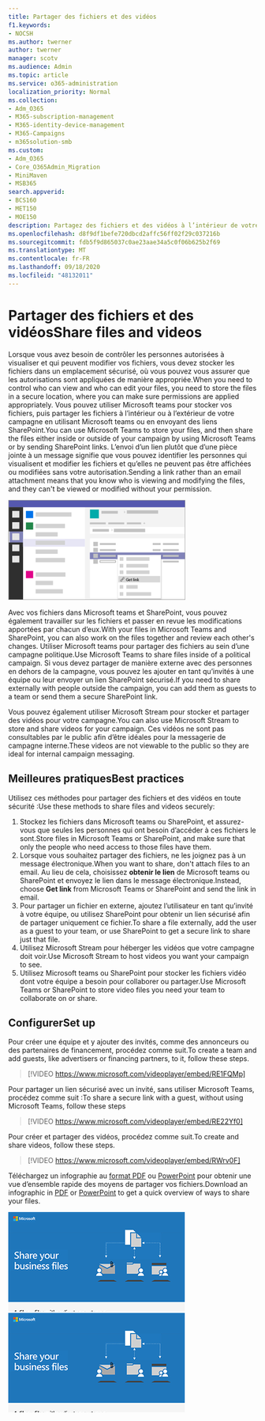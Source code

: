 ```yaml
---
title: Partager des fichiers et des vidéos
f1.keywords:
- NOCSH
ms.author: twerner
author: twerner
manager: scotv
ms.audience: Admin
ms.topic: article
ms.service: o365-administration
localization_priority: Normal
ms.collection:
- Adm_O365
- M365-subscription-management
- M365-identity-device-management
- M365-Campaigns
- m365solution-smb
ms.custom:
- Adm_O365
- Core_O365Admin_Migration
- MiniMaven
- MSB365
search.appverid:
- BCS160
- MET150
- MOE150
description: Partagez des fichiers et des vidéos à l’intérieur de votre campagne avec Microsoft teams et SharePoint.
ms.openlocfilehash: d8f9df1befe720dbcd2affc56ff02f29c037216b
ms.sourcegitcommit: fdb5f9d865037c0ae23aae34a5c0f06b625b2f69
ms.translationtype: MT
ms.contentlocale: fr-FR
ms.lasthandoff: 09/18/2020
ms.locfileid: "48132011"
---
```

# <a name="share-files-and-videos"></a><span data-ttu-id="febe8-103">Partager des fichiers et des vidéos</span><span class="sxs-lookup"><span data-stu-id="febe8-103">Share files and videos</span></span>

<span data-ttu-id="febe8-104">Lorsque vous avez besoin de contrôler les personnes autorisées à visualiser et qui peuvent modifier vos fichiers, vous devez stocker les fichiers dans un emplacement sécurisé, où vous pouvez vous assurer que les autorisations sont appliquées de manière appropriée.</span><span class="sxs-lookup"><span data-stu-id="febe8-104">When you need to control who can view and who can edit your files, you need to store the files in a secure location, where you can make sure permissions are applied appropriately.</span></span> <span data-ttu-id="febe8-105">Vous pouvez utiliser Microsoft teams pour stocker vos fichiers, puis partager les fichiers à l’intérieur ou à l’extérieur de votre campagne en utilisant Microsoft teams ou en envoyant des liens SharePoint.</span><span class="sxs-lookup"><span data-stu-id="febe8-105">You can use Microsoft Teams to store your files, and then share the files either inside or outside of your campaign by using Microsoft Teams or by sending SharePoint links.</span></span> <span data-ttu-id="febe8-106">L’envoi d’un lien plutôt que d’une pièce jointe à un message signifie que vous pouvez identifier les personnes qui visualisent et modifier les fichiers et qu’elles ne peuvent pas être affichées ou modifiées sans votre autorisation.</span><span class="sxs-lookup"><span data-stu-id="febe8-106">Sending a link rather than an email attachment means that you know who is viewing and modifying the files, and they can't be viewed or modified without your permission.</span></span> 

![Diagramme d’une fenêtre Microsoft Teams, affichant l’onglet fichiers et obtenir un lien dans le menu](../media/m365-democracy-teams-sharefiles.png)

<span data-ttu-id="febe8-108">Avec vos fichiers dans Microsoft teams et SharePoint, vous pouvez également travailler sur les fichiers et passer en revue les modifications apportées par chacun d’eux.</span><span class="sxs-lookup"><span data-stu-id="febe8-108">With your files in Microsoft Teams and SharePoint, you can also work on the files together and review each other's changes.</span></span> <span data-ttu-id="febe8-109">Utiliser Microsoft teams pour partager des fichiers au sein d’une campagne politique.</span><span class="sxs-lookup"><span data-stu-id="febe8-109">Use Microsoft Teams to share files inside of a political campaign.</span></span> <span data-ttu-id="febe8-110">Si vous devez partager de manière externe avec des personnes en dehors de la campagne, vous pouvez les ajouter en tant qu’invités à une équipe ou leur envoyer un lien SharePoint sécurisé.</span><span class="sxs-lookup"><span data-stu-id="febe8-110">If you need to share externally with people outside the campaign, you can add them as guests to a team or send them a secure SharePoint link.</span></span>

<span data-ttu-id="febe8-111">Vous pouvez également utiliser Microsoft Stream pour stocker et partager des vidéos pour votre campagne.</span><span class="sxs-lookup"><span data-stu-id="febe8-111">You can also use Microsoft Stream to store and share videos for your campaign.</span></span> <span data-ttu-id="febe8-112">Ces vidéos ne sont pas consultables par le public afin d’être idéales pour la messagerie de campagne interne.</span><span class="sxs-lookup"><span data-stu-id="febe8-112">These videos are not viewable to the public so they are ideal for internal campaign messaging.</span></span>

## <a name="best-practices"></a><span data-ttu-id="febe8-113">Meilleures pratiques</span><span class="sxs-lookup"><span data-stu-id="febe8-113">Best practices</span></span>

<span data-ttu-id="febe8-114">Utilisez ces méthodes pour partager des fichiers et des vidéos en toute sécurité :</span><span class="sxs-lookup"><span data-stu-id="febe8-114">Use these methods to share files and videos securely:</span></span>

1. <span data-ttu-id="febe8-115">Stockez les fichiers dans Microsoft teams ou SharePoint, et assurez-vous que seules les personnes qui ont besoin d’accéder à ces fichiers le sont.</span><span class="sxs-lookup"><span data-stu-id="febe8-115">Store files in Microsoft Teams or SharePoint, and make sure that only the people who need access to those files have them.</span></span> 
2. <span data-ttu-id="febe8-116">Lorsque vous souhaitez partager des fichiers, ne les joignez pas à un message électronique.</span><span class="sxs-lookup"><span data-stu-id="febe8-116">When you want to share, don't attach files to an email.</span></span> <span data-ttu-id="febe8-117">Au lieu de cela, choisissez **obtenir le lien** de Microsoft teams ou SharePoint et envoyez le lien dans le message électronique.</span><span class="sxs-lookup"><span data-stu-id="febe8-117">Instead, choose **Get link** from Microsoft Teams or SharePoint and send the link in email.</span></span>
3. <span data-ttu-id="febe8-118">Pour partager un fichier en externe, ajoutez l’utilisateur en tant qu’invité à votre équipe, ou utilisez SharePoint pour obtenir un lien sécurisé afin de partager uniquement ce fichier.</span><span class="sxs-lookup"><span data-stu-id="febe8-118">To share a file externally, add the user as a guest to your team, or use SharePoint to get a secure link to share just that file.</span></span>
4. <span data-ttu-id="febe8-119">Utilisez Microsoft Stream pour héberger les vidéos que votre campagne doit voir.</span><span class="sxs-lookup"><span data-stu-id="febe8-119">Use Microsoft Stream to host videos you want your campaign to see.</span></span> 
5. <span data-ttu-id="febe8-120">Utilisez Microsoft teams ou SharePoint pour stocker les fichiers vidéo dont votre équipe a besoin pour collaborer ou partager.</span><span class="sxs-lookup"><span data-stu-id="febe8-120">Use Microsoft Teams or SharePoint to store video files you need your team to collaborate on or share.</span></span>

 
## <a name="set-up"></a><span data-ttu-id="febe8-121">Configurer</span><span class="sxs-lookup"><span data-stu-id="febe8-121">Set up</span></span>

<span data-ttu-id="febe8-122">Pour créer une équipe et y ajouter des invités, comme des annonceurs ou des partenaires de financement, procédez comme suit.</span><span class="sxs-lookup"><span data-stu-id="febe8-122">To create a team and add guests, like advertisers or financing partners, to it, follow these steps.</span></span>

> [!VIDEO https://www.microsoft.com/videoplayer/embed/RE1FQMp]

<span data-ttu-id="febe8-123">Pour partager un lien sécurisé avec un invité, sans utiliser Microsoft Teams, procédez comme suit :</span><span class="sxs-lookup"><span data-stu-id="febe8-123">To share a secure link with a guest, without using Microsoft Teams, follow these steps</span></span>

> [!VIDEO https://www.microsoft.com/videoplayer/embed/RE22Yf0]

<span data-ttu-id="febe8-124">Pour créer et partager des vidéos, procédez comme suit.</span><span class="sxs-lookup"><span data-stu-id="febe8-124">To create and share videos, follow these steps.</span></span>

> [!VIDEO https://www.microsoft.com/videoplayer/embed/RWrv0F]

<span data-ttu-id="febe8-125">Téléchargez un infographie au [format PDF](https://go.microsoft.com/fwlink/?linkid=2079435) ou [PowerPoint](https://go.microsoft.com/fwlink/?linkid=2079438) pour obtenir une vue d’ensemble rapide des moyens de partager vos fichiers.</span><span class="sxs-lookup"><span data-stu-id="febe8-125">Download an infographic in [PDF](https://go.microsoft.com/fwlink/?linkid=2079435) or [PowerPoint](https://go.microsoft.com/fwlink/?linkid=2079438) to get a quick overview of ways to share your files.</span></span>

<span data-ttu-id="febe8-126">[![Illustration de partage de fichiers avec différents utilisateurs](../media/ShareYourfiles-thumb-358x201.png)](https://go.microsoft.com/fwlink/?linkid=2079435)</span><span class="sxs-lookup"><span data-stu-id="febe8-126">[![An illustration of sharing files with different users](../media/ShareYourfiles-thumb-358x201.png)](https://go.microsoft.com/fwlink/?linkid=2079435)</span></span>
